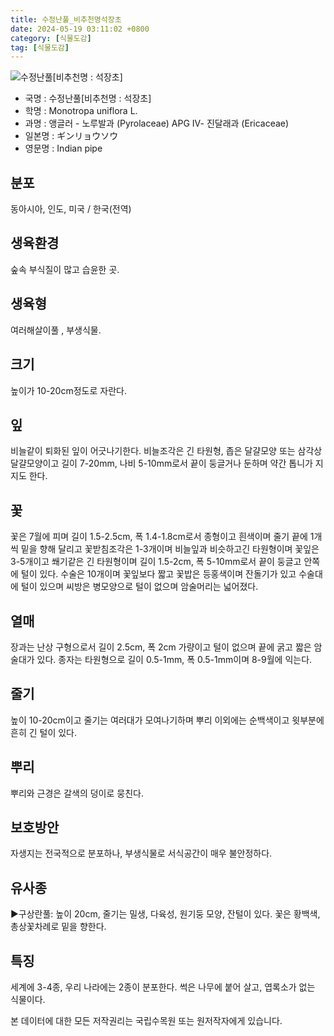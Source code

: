 ```yaml
---
title: 수정난풀_비추천명석장초
date: 2024-05-19 03:11:02 +0800
category: [식물도감]
tag: [식물도감]
---
```




![수정난풀[비추천명 : 석장초]](/fileUpload/plants/basic/Pyrolaceae/Monotropa/7483/1_th2.JPG)
- 국명 : 수정난풀[비추천명 : 석장초]
- 학명 : Monotropa uniflora L.
- 과명 : 앵글러 - 노루발과 (Pyrolaceae) APG Ⅳ- 진달래과 (Ericaceae)
- 일본명 : ギンリョウソウ
- 영문명 : Indian pipe


## 분포
동아시아, 인도, 미국 / 한국(전역) 
## 생육환경
숲속 부식질이 많고 습윤한 곳.
## 생육형
여러해살이풀 , 부생식물.
## 크기
높이가 10-20cm정도로 자란다.
## 잎
비늘같이 퇴화된 잎이 어긋나기한다. 비늘조각은 긴 타원형, 좁은 달걀모양 또는 삼각상 달걀모양이고 길이 7-20mm, 나비 5-10mm로서 끝이 둥글거나 둔하며 약간 톱니가 지지도 한다.
## 꽃
꽃은 7월에 피며 길이 1.5-2.5cm, 폭 1.4-1.8cm로서 종형이고 흰색이며 줄기 끝에 1개씩 밑을 향해 달리고 꽃받침조각은 1-3개이며 비늘잎과 비슷하고긴 타원형이며 꽃잎은 3-5개이고 쐐기같은 긴 타원형이며 길이 1.5-2cm, 폭 5-10mm로서 끝이 둥글고 안쪽에 털이 있다. 수술은 10개이며 꽃잎보다 짧고 꽃밥은 등홍색이며 잔돌기가 있고 수술대에 털이 있으며 씨방은 병모양으로 털이 없으며 암술머리는 넓어졌다.
## 열매
장과는 난상 구형으로서 길이 2.5cm, 폭 2cm 가량이고 털이 없으며 끝에 굵고 짧은 암술대가 있다. 종자는 타원형으로 길이 0.5-1mm, 폭 0.5-1mm이며 8-9월에 익는다.
## 줄기
높이 10-20cm이고 줄기는 여러대가 모여나기하며 뿌리 이외에는 순백색이고 윗부분에 흔히 긴 털이 있다.
## 뿌리
뿌리와 근경은 갈색의 덩이로 뭉친다.
## 보호방안
자생지는 전국적으로 분포하나, 부생식물로 서식공간이 매우 불안정하다.
## 유사종
▶구상란풀: 높이 20cm, 줄기는 밀생, 다육성, 원기둥 모양, 잔털이 있다. 꽃은 황백색, 총상꽃차례로 밑을 향한다.
## 특징
세계에 3-4종, 우리 나라에는 2종이 분포한다. 썩은 나무에 붙어 살고, 엽록소가 없는 식물이다.






본 데이터에 대한 모든 저작권리는 국립수목원 또는 원저작자에게 있습니다.
